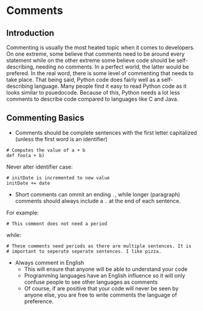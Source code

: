 # Comments

## Introduction
Commenting is usually the most heated topic when it comes to developers. On one extreme, some believe that comments need to be around every statement while on the other extreme some believe code should be self-describing, needing no comments. In a perfect world, the latter would be prefered. In the real word, there is some level of commenting that needs to take place. That being said, Python code does fairly well as a self-describing language. Many people find it easy to read Python code as it looks similar to psuedocode. Because of this, Python needs a lot less comments to describe code compared to languages like C and Java.

## Commenting Basics

- Comments should be complete sentences with the first letter capitalized (unless the first word is an identifier)
```
# Computes the value of a + b
def foo(a + b)
```
Never alter identifier case:
```
# initDate is incremented to new value
initDate += date
```

- Short comments can ommit an ending `.`, while longer (paragraph) comments should always include a `.` at the end of each sentence.

For example:
```
# This comment does not need a period
```
while:
```
# These comments need periods as there are multiple sentences. It is 
# important to seperate seperate sentences. I like pizza.
```

- Always comment in English
	- This will ensure that anyone will be able to understand your code
	- Programming languages have an English influence so it will only confuse people to see other languages as comments
	- Of course, if are positive that your code will never be seen by anyone else, you are free to write comments the language of preference.